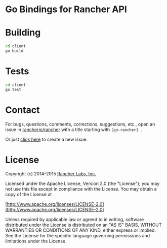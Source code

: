 # Go Bindings for Rancher API

# Building

```sh
cd client
go build
```

# Tests

```sh
cd client
go test
```
# Contact
For bugs, questions, comments, corrections, suggestions, etc., open an issue in
 [rancherio/rancher](//github.com/rancherio/rancher/issues) with a title starting with `[go-rancher] `.

Or just [click here](//github.com/rancherio/rancher/issues/new?title=%5Bgo-rancher%5D%20) to create a new issue.


# License
Copyright (c) 2014-2015 [Rancher Labs, Inc.](http://rancher.com)

Licensed under the Apache License, Version 2.0 (the "License");
you may not use this file except in compliance with the License.
You may obtain a copy of the License at

[http://www.apache.org/licenses/LICENSE-2.0](http://www.apache.org/licenses/LICENSE-2.0)

Unless required by applicable law or agreed to in writing, software
distributed under the License is distributed on an "AS IS" BASIS,
WITHOUT WARRANTIES OR CONDITIONS OF ANY KIND, either express or implied.
See the License for the specific language governing permissions and
limitations under the License.

